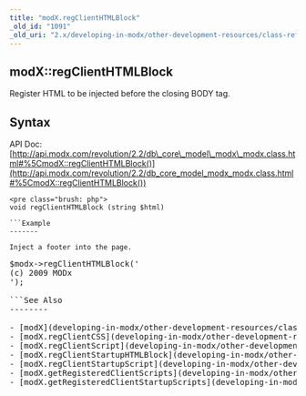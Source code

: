 ```yaml
---
title: "modX.regClientHTMLBlock"
_old_id: "1091"
_old_uri: "2.x/developing-in-modx/other-development-resources/class-reference/modx/modx.regclienthtmlblock"
---
```


modX::regClientHTMLBlock
------------------------

Register HTML to be injected before the closing BODY tag.

Syntax
------

API Doc: [http://api.modx.com/revolution/2.2/db\_core\_model\_modx\_modx.class.html#%5CmodX::regClientHTMLBlock()](http://api.modx.com/revolution/2.2/db_core_model_modx_modx.class.html#%5CmodX::regClientHTMLBlock())

```
<pre class="brush: php">
void regClientHTMLBlock (string $html)

```Example
-------

Inject a footer into the page.

```
<pre class="brush: php">
$modx->regClientHTMLBlock('<div id="footer">(c) 2009 MODx</div>');

```See Also
--------

- [modX](developing-in-modx/other-development-resources/class-reference/modx "modX")
- [modX.regClientCSS](developing-in-modx/other-development-resources/class-reference/modx/modx.regclientcss "modX.regClientCSS")
- [modX.regClientScript](developing-in-modx/other-development-resources/class-reference/modx/modx.regclientscript "modX.regClientScript")
- [modX.regClientStartupHTMLBlock](developing-in-modx/other-development-resources/class-reference/modx/modx.regclientstartuphtmlblock "modX.regClientStartupHTMLBlock")
- [modX.regClientStartupScript](developing-in-modx/other-development-resources/class-reference/modx/modx.regclientstartupscript "modX.regClientStartupScript")
- [modX.getRegisteredClientScripts](developing-in-modx/other-development-resources/class-reference/modx/modx.getregisteredclientscripts "modX.getRegisteredClientScripts")
- [modX.getRegisteredClientStartupScripts](developing-in-modx/other-development-resources/class-reference/modx/modx.getregisteredclientstartupscripts "modX.getRegisteredClientStartupScripts")